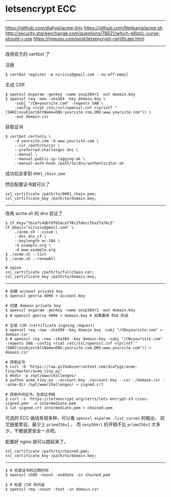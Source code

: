 # letsencrypt ECC

---

https://github.com/diafygi/acme-tiny
https://github.com/Neilpang/acme.sh
http://security.stackexchange.com/questions/78621/which-elliptic-curve-should-i-use
https://imququ.com/post/letsencrypt-certificate.html

---

改用官方的 certbot 了

注册
```
$ certbot register -m nirisix@gmail.com --no-eff-email
```

生成 CSR
```
$ openssl ecparam -genkey -name secp384r1 -out domain.key
$ openssl req -new -sha384 -key domain.key \
    -subj "/CN=yoursite.com" -reqexts SAN \
    -config <(cat /etc/ssl/openssl.cnf <(printf "[SAN]\nsubjectAltName=DNS:yoursite.com,DNS:www.yoursite.com")) \
    -out domain.csr
```

获取证书
```
$ certbot certonly \
    -d yoursite.com -d www.yoursite.com \
    --csr /path/to/csr \
    --preferred-challenges dns \
    --manual \
    --manual-public-ip-logging-ok \
    --manual-auth-hook /path/to/dns/authenticator.sh
```

成功后会拿到 `0001_chain.pem`

然后配置证书就可以了

```
ssl_certificate /path/to/0001_chain.pem;
ssl_certificate_key /path/to/domain.key;
```

---

改用 acme.sh 的 dns 验证了

```
$ CF_Key="1bce7c4dbfdf65aca770c2fdeccfba2fa76c5" CF_Email="nirisix@gmail.com" \
    ./acme.sh --issue \
    --dns dns_cf \
    --keylength ec-384 \
    -d example.org \
    -d www.example.org
$ ./acme.sh --list
$ ./acme.sh --renewAll

# nginx
ssl_certificate /path/to/fullchain.cer;
ssl_certificate_key /path/to/domain.key;
```

---

```
# 创建 account private key
$ openssl genrsa 4096 > account.key

# 创建 domain private key
$ openssl ecparam -genkey -name secp384r1 -out domain.key
$ # openssl genrsa 4096 > domain.key # 如果要用 RSA 的话

# 生成 CSR (certificate signing request)
$ openssl req -new -sha384 -key domain.key -subj "/CN=yoursite.com" > domain.csr
$ # openssl req -new -sha384 -key domain.key -subj "/CN=yoursite.com" -reqexts SAN -config <(cat /etc/ssl/openssl.cnf <(printf "[SAN]\nsubjectAltName=DNS:yoursite.com,DNS:www.yoursite.com")) > domain.csr

# 获取证书
$ curl -O 'https://raw.githubusercontent.com/diafygi/acme-tiny/master/acme_tiny.py'
$ mkdir -p /opt/www/challenges/
$ python acme_tiny.py --account-key ./account.key --csr ./domain.csr --acme-dir /opt/www/challenges/ > signed.crt

# 获取中间证书，生成证书链
$ curl -s 'https://letsencrypt.org/certs/lets-encrypt-x3-cross-signed.pem' -o intermediate.pem
$ cat signed.crt intermediate.pem > chained.pem
```

可选的 ECC 曲线有很多种，可以看 `openssl ecparam -list_curves` 的输出。
前文链接里说，最少上 `prime256v1` 。
而 `secp384r1` 的开销不比 `prime256v1` 大多少，干脆就更安全一点吧。

配置好 nginx 就可以跑起来了。

```
ssl_certificate /path/to/chained.pem;
ssl_certificate_key /path/to/domain.key;
```

---

```
$ # 检查证书的过期时间
$ openssl x509 -noout -enddate -in chained.pem

$ # 检查 CSR 的内容
$ openssl req -noout -text -in domain.csr
```
